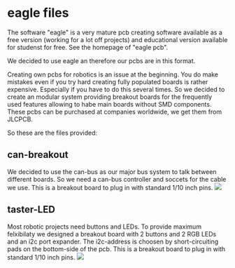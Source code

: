 <h1>eagle files</h1>
The software "eagle" is a very mature pcb creating software available as a free version (working for a lot off projects) and
educational version available for studenst for free. See the homepage of "eagle pcb".

We decided to use eagle an therefore our pcbs are in this format.

Creating own pcbs for robotics is an issue at the beginning. 
You do make mistakes even if you try hard creating fully populated boards is rather expensive. Especially if you have to do this several times.
So we decided to create an modular system providing breakout boards for the frequently used features allowing to habe main boards without SMD components.
These pcbs can be purchased at companies worldwide, we get them from JLCPCB.

So these are the files provided:

<h2>can-breakout</h2>
We decided to use the can-bus as our major bus system to talk between different boards.
So we need a can-bus controller and soccets for the cable we use.
This is a breakout board to plug in with standard 1/10 inch pins.
<image src=./images/can.jpg>

<h2>taster-LED</h2>
Most robotic projects need buttons and LEDs.
To provide maximum felxibilaty we designed a breakout board with 2 buttons and 2 RGB LEDs and an i2c port expander.
The i2c-address is choosen by short-circuiting pads on the bottom-side of the pcb.
This is a breakout board to plug in with standard 1/10 inch pins.
<image src=./images/can.jpg>


